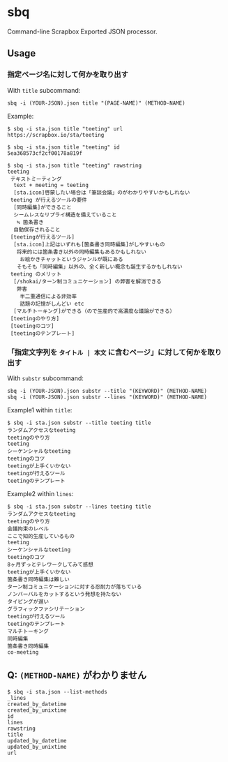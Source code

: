 # sbq
Command-line Scrapbox Exported JSON processor.

## Usage

### 指定ページ名に対して何かを取り出す
With `title` subcommand:

```
sbq -i (YOUR-JSON).json title "(PAGE-NAME)" (METHOD-NAME)
```

Example:

```
$ sbq -i sta.json title "teeting" url
https://scrapbox.io/sta/teeting

$ sbq -i sta.json title "teeting" id
5ea368573cf2cf00178a819f

$ sbq -i sta.json title "teeting" rawstring
teeting
 テキストミーティング
  text + meeting = teeting
  [sta.icon]啓蒙したい場合は「筆談会議」のがわかりやすいかもしれない
 teeting が行えるツールの要件
  [同時編集]ができること
  シームレスなリプライ構造を備えていること
   ≒ 箇条書き
  自動保存されること
 [teetingが行えるツール]
  [sta.icon]上記はいずれも[箇条書き同時編集]がしやすいもの
   将来的には箇条書き以外の同時編集もあるかもしれない
    お絵かきチャットというジャンルが既にある
   そもそも「同時編集」以外の、全く新しい概念も誕生するかもしれない
 teeting のメリット
  [/shokai/ターン制コミュニケーション] の弊害を解消できる
   弊害
    半二重通信による非効率
    話題の記憶がしんどい etc
  [マルチトーキング]ができる（ので生産的で高濃度な議論ができる）
 [teetingのやり方]
 [teetingのコツ]
 [teetingのテンプレート]
```

### 「指定文字列を `タイトル | 本文` に含むページ」に対して何かを取り出す
With `substr` subcommand:

```
sbq -i (YOUR-JSON).json substr --title "(KEYWORD)" (METHOD-NAME)
sbq -i (YOUR-JSON).json substr --lines "(KEYWORD)" (METHOD-NAME)
```

Example1 within `title`:

```
$ sbq -i sta.json substr --title teeting title
ランダムアクセスなteeting
teetingのやり方
teeting
シーケンシャルなteeting
teetingのコツ
teetingが上手くいかない
teetingが行えるツール
teetingのテンプレート
```

Example2 within `lines`:

```
$ sbq -i sta.json substr --lines teeting title
ランダムアクセスなteeting
teetingのやり方
会議拘束のレベル
ここで知的生産しているもの
teeting
シーケンシャルなteeting
teetingのコツ
8ヶ月ずっとテレワークしてみて感想
teetingが上手くいかない
箇条書き同時編集は難しい
ターン制コミュニケーションに対する忍耐力が落ちている
ノンバーバルをカットするという発想を持たない
タイピングが遅い
グラフィックファシリテーション
teetingが行えるツール
teetingのテンプレート
マルチトーキング
同時編集
箇条書き同時編集
co-meeting
```

## Q: `(METHOD-NAME)` がわかりません

```
$ sbq -i sta.json --list-methods
_lines
created_by_datetime
created_by_unixtime
id
lines
rawstring
title
updated_by_datetime
updated_by_unixtime
url
```
